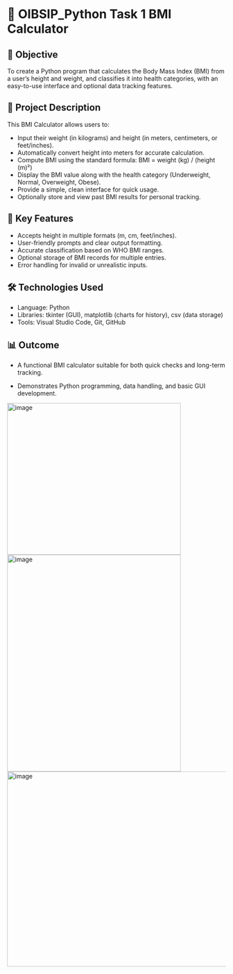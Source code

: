 # 🧮 OIBSIP_Python Task 1 BMI Calculator

## 🎯 Objective
To create a Python program that calculates the Body Mass Index (BMI) from a user’s height and weight, and classifies it into health categories, with an easy-to-use interface and optional data tracking features.

## 📜 Project Description
This BMI Calculator allows users to:
- Input their weight (in kilograms) and height (in meters, centimeters, or feet/inches).
- Automatically convert height into meters for accurate calculation.
- Compute BMI using the standard formula:
		BMI = weight (kg) / (height (m)²)
- Display the BMI value along with the health category (Underweight, Normal, Overweight, Obese).
- Provide a simple, clean interface for quick usage.
- Optionally store and view past BMI results for personal tracking.

## 🧠 Key Features

- Accepts height in multiple formats (m, cm, feet/inches).
- User-friendly prompts and clear output formatting.
- Accurate classification based on WHO BMI ranges.
- Optional storage of BMI records for multiple entries.
- Error handling for invalid or unrealistic inputs.

## 🛠 Technologies Used

- Language: Python
- Libraries: tkinter (GUI), matplotlib (charts for history), csv (data storage)
- Tools: Visual Studio Code, Git, GitHub

## 📊 Outcome

- A functional BMI calculator suitable for both quick checks and long-term tracking.

- Demonstrates Python programming, data handling, and basic GUI development.


<img width="400" height="350" alt="image" src="https://github.com/user-attachments/assets/e82be30c-afc2-4ebd-934c-d3f8903c019b" />

<img width="400" height="500" alt="image" src="https://github.com/user-attachments/assets/b580e22d-3805-48f9-8b9e-d947eda44390" />

<img width="900" height="450" alt="image" src="https://github.com/user-attachments/assets/687cd48d-5bf2-433e-9e82-74824d870466" />

